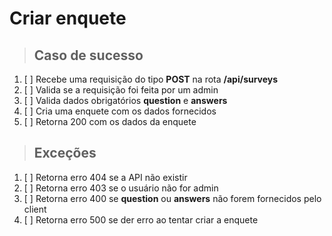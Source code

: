# Criar enquete

> ## Caso de sucesso

1. [ ] Recebe uma requisição do tipo **POST** na rota **/api/surveys**
1. [ ] Valida se a requisição foi feita por um admin
1. [ ] Valida dados obrigatórios **question** e **answers**
1. [ ] Cria uma enquete com os dados fornecidos
1. [ ] Retorna 200 com os dados da enquete

> ## Exceções

1. [ ] Retorna erro 404 se a API não existir
1. [ ] Retorna erro 403 se o usuário não for admin
1. [ ] Retorna erro 400 se **question** ou **answers** não forem fornecidos pelo client
1. [ ] Retorna erro 500 se der erro ao tentar criar a enquete

